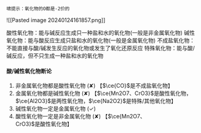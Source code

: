 	啸提示：氧化物的O都是-2价的
	
![[Pasted image 20240124161857.png]]

酸性氧化物：能与碱反应生成只一种盐和水的氧化物(一般是非金属氧化物)
碱性氧化物：能与酸反应生成只盐和水的氧化物(一般是金属氧化物)
不成盐氧化物：不能直接与酸/碱发生反应的氧化物或发生了氧化还原反应
特殊氧化物：能与酸/碱反应，但不只生成一种盐和水的氧化物

#### 酸/碱性氧化物断论

1. 非金属氧化物都是酸性氧化物 (✘) 【$\ce{CO}$是不成盐氧化物】
2. 金属氧化物都是碱性氧化物 (✘) 【$\ce{Mn2O7、CrO3}$是酸性氧化物，$\ce{Al2O3}$是两性氧化物，$\ce{Na2O2}$是特殊/其他氧化物】
3. 碱性氧化物一定是金属氧化物 (✓)
4. 酸性氧化物一定是非金属氧化物 (✘) 【$\ce{Mn2O7、CrO3}$是酸性氧化物】